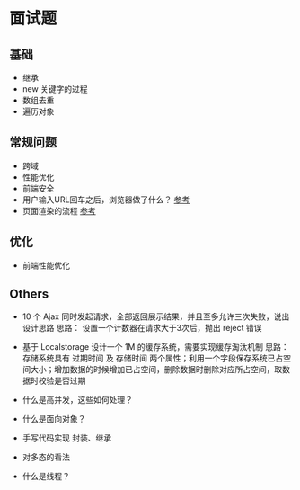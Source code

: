# 面试题

## 基础

- 继承
- new 关键字的过程
- 数组去重
- 遍历对象

## 常规问题

- 跨域
- 性能优化
- 前端安全
- 用户输入URL回车之后，浏览器做了什么？
  [参考](../HTTP/从输入URL到页面加载发生了什么.md)
- 页面渲染的流程
  [参考](./浏览器.md)


## 优化

- 前端性能优化

## Others

- 10 个 Ajax 同时发起请求，全部返回展示结果，并且至多允许三次失败，说出设计思路
  思路： 设置一个计数器在请求大于3次后，抛出 reject 错误

- 基于 Localstorage 设计一个 1M 的缓存系统，需要实现缓存淘汰机制
  思路：存储系统具有 过期时间 及 存储时间 两个属性；利用一个字段保存系统已占空间大小；增加数据的时候增加已占空间，删除数据时删除对应所占空间，取数据时校验是否过期

- 什么是高并发，这些如何处理？
- 什么是面向对象？
- 手写代码实现 封装、继承
- 对多态的看法
- 什么是线程？

